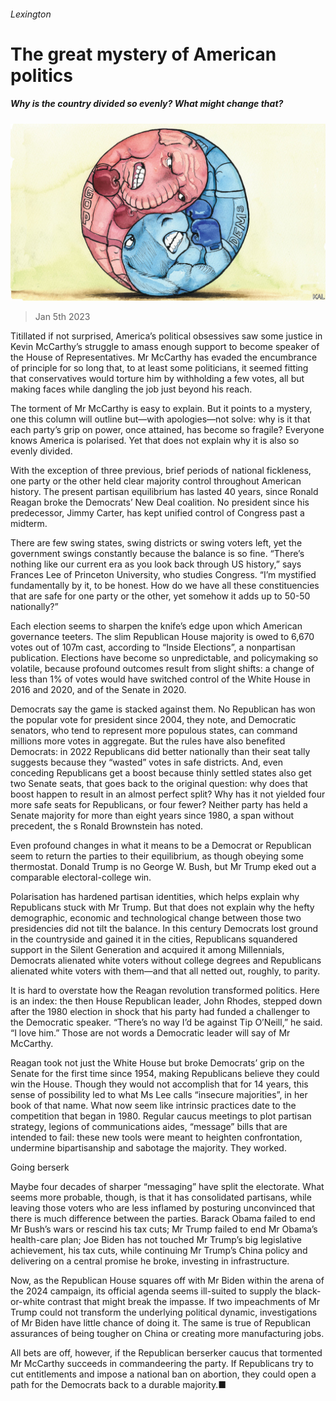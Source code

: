 ###### Lexington

# The great mystery of American politics 

##### Why is the country divided so evenly? What might change that? 

![image](images/20230107_USD001.jpg) 

> Jan 5th 2023 

Titillated if not surprised, America’s political obsessives saw some justice in Kevin McCarthy’s struggle to amass enough support to become speaker of the House of Representatives. Mr McCarthy has evaded the encumbrance of principle for so long that, to at least some politicians, it seemed fitting that conservatives would torture him by withholding a few votes, all but making faces while dangling the job just beyond his reach. 

The torment of Mr McCarthy is easy to explain. But it points to a mystery, one this column will outline but—with apologies—not solve: why is it that each party’s grip on power, once attained, has become so fragile? Everyone knows America is polarised. Yet that does not explain why it is also so evenly divided.

With the exception of three previous, brief periods of national fickleness, one party or the other held clear majority control throughout American history. The present partisan equilibrium has lasted 40 years, since Ronald Reagan broke the Democrats’ New Deal coalition. No president since his predecessor, Jimmy Carter, has kept unified control of Congress past a midterm. 

There are few swing states, swing districts or swing voters left, yet the government swings constantly because the balance is so fine. “There’s nothing like our current era as you look back through US history,” says Frances Lee of Princeton University, who studies Congress. “I’m mystified fundamentally by it, to be honest. How do we have all these constituencies that are safe for one party or the other, yet somehow it adds up to 50-50 nationally?” 

Each election seems to sharpen the knife’s edge upon which American governance teeters. The slim Republican House majority is owed to 6,670 votes out of 107m cast, according to “Inside Elections”, a nonpartisan publication. Elections have become so unpredictable, and policymaking so volatile, because profound outcomes result from slight shifts: a change of less than 1% of votes would have switched control of the White House in 2016 and 2020, and of the Senate in 2020.

Democrats say the game is stacked against them. No Republican has won the popular vote for president since 2004, they note, and Democratic senators, who tend to represent more populous states, can command millions more votes in aggregate. But the rules have also benefited Democrats: in 2022 Republicans did better nationally than their seat tally suggests because they “wasted” votes in safe districts. And, even conceding Republicans get a boost because thinly settled states also get two Senate seats, that goes back to the original question: why does that boost happen to result in an almost perfect split? Why has it not yielded four more safe seats for Republicans, or four fewer? Neither party has held a Senate majority for more than eight years since 1980, a span without precedent, the s Ronald Brownstein has noted. 

Even profound changes in what it means to be a Democrat or Republican seem to return the parties to their equilibrium, as though obeying some thermostat. Donald Trump is no George W. Bush, but Mr Trump eked out a comparable electoral-college win. 

Polarisation has hardened partisan identities, which helps explain why Republicans stuck with Mr Trump. But that does not explain why the hefty demographic, economic and technological change between those two presidencies did not tilt the balance. In this century Democrats lost ground in the countryside and gained it in the cities, Republicans squandered support in the Silent Generation and acquired it among Millennials, Democrats alienated white voters without college degrees and Republicans alienated white voters with them—and that all netted out, roughly, to parity. 

It is hard to overstate how the Reagan revolution transformed politics. Here is an index: the then House Republican leader, John Rhodes, stepped down after the 1980 election in shock that his party had funded a challenger to the Democratic speaker. “There’s no way I’d be against Tip O’Neill,” he said. “I love him.” Those are not words a Democratic leader will say of Mr McCarthy.

Reagan took not just the White House but broke Democrats’ grip on the Senate for the first time since 1954, making Republicans believe they could win the House. Though they would not accomplish that for 14 years, this sense of possibility led to what Ms Lee calls “insecure majorities”, in her book of that name. What now seem like intrinsic practices date to the competition that began in 1980. Regular caucus meetings to plot partisan strategy, legions of communications aides, “message” bills that are intended to fail: these new tools were meant to heighten confrontation, undermine bipartisanship and sabotage the majority. They worked. 

Going berserk

Maybe four decades of sharper “messaging” have split the electorate. What seems more probable, though, is that it has consolidated partisans, while leaving those voters who are less inflamed by posturing unconvinced that there is much difference between the parties. Barack Obama failed to end Mr Bush’s wars or rescind his tax cuts; Mr Trump failed to end Mr Obama’s health-care plan; Joe Biden has not touched Mr Trump’s big legislative achievement, his tax cuts, while continuing Mr Trump’s China policy and delivering on a central promise he broke, investing in infrastructure. 

Now, as the Republican House squares off with Mr Biden within the arena of the 2024 campaign, its official agenda seems ill-suited to supply the black-or-white contrast that might break the impasse. If two impeachments of Mr Trump could not transform the underlying political dynamic, investigations of Mr Biden have little chance of doing it. The same is true of Republican assurances of being tougher on China or creating more manufacturing jobs. 

All bets are off, however, if the Republican berserker caucus that tormented Mr McCarthy succeeds in commandeering the party. If Republicans try to cut entitlements and impose a national ban on abortion, they could open a path for the Democrats back to a durable majority.■






